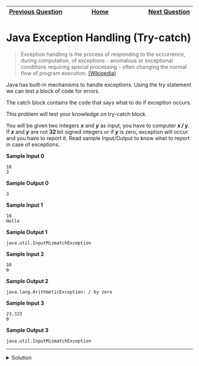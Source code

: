 | <img width=1000>[Previous Question](https://github.com/Kevin-Lago/java-hackerrank-solutions/tree/main/src/)</img> | <img width=1000>[Home](https://github.com/Kevin-Lago/java-hackerrank-solutions)</img> | <img width=1000>[Next Question](https://github.com/Kevin-Lago/java-hackerrank-solutions/tree/main/src/)</img> |
|:---|:---:|---:|

# Java Exception Handling (Try-catch)

> Exception handling is the process of responding to the occurrence, during computation, of exceptions - anomalous or exceptional conditions requiring special processing - often changing the normal flow of program execution. [(Wikipedia)](https://en.wikipedia.org/wiki/Exception_handling)

Java has built-in mechanisms to handle exceptions. Using the try statement we can test a block of code for errors.

The catch block contains the code that says what to do if exception occurs.

This problem will test your knowledge on try-catch block.

You will be given two integers ___x___ and ___y___ as input, you have to computer ___x / y___. If ___x___ and ___y___ are not __32__ bit signed integers or if ___y___ is zero, exception will occur and you have to report it. Read sample Input/Output to know what to report in case of exceptions.

__Sample Input 0__

```
10
3
```

__Sample Output 0__

```
3
```

__Sample Input 1__

```
10
Hello
```

__Sample Output 1__

```
java.util.InputMismatchException
```

__Sample Input 2__

```
10
0
```

__Sample Output 2__

```
java.lang.ArithmeticException: / by zero
```

__Sample Input 3__

```
23.323
0
```

__Sample Output 3__

```
java.util.InputMismatchException
```

---

<details><summary>Solution</summary>
    
```java
import java.util.*;


public class Solution {

    public static void main(String[] args) {
        Scanner scan = new Scanner(System.in);

        try {
            int x = scan.nextInt();
            int y = scan.nextInt();

            System.out.println(x / y);;
        } catch (InputMismatchException e) {
            System.out.println("java.util.InputMismatchException");
        } catch (ArithmeticException e) {
            System.out.println("java.util.ArithmeticException: / by zero");
        }
    }

}
```
</details>
